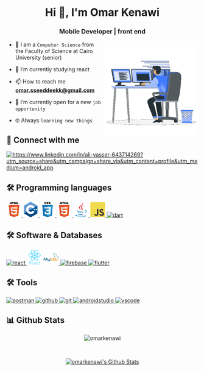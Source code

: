 <!DOCTYPE html>
<html lang="en">
<head>
    <meta charset="UTF-8">
    <meta name="viewport" content="width=device-width, initial-scale=1.0">

</head>
<body>
    <h1 align="center">Hi 👋, I'm Omar Kenawi</h1>
<h3 align="center">Mobile Developer | front end  </h3>

<img align="right" src="image.gif" width = 250px/>

- :school: I am a `Computer Science` from the Faculty of  Science at Cairo University (senior)
- 🌱 I’m currently studying react

- 📫 How to reach me **omar.sseeddeekk@gmail.com**

- :thinking: I’m currently open for a new `job opportunity`

- :nerd_face: Always `learning new things`

## 📩 Connect with me
<p align="left">
<a href="https://www.linkedin.com/in/omar-kenawi/" target="blank"><img align="center" src="https://raw.githubusercontent.com/rahuldkjain/github-profile-readme-generator/master/src/images/icons/Social/linked-in-alt.svg" alt="https://www.linkedin.com/in/ali-yasser-643714269?utm_source=share&utm_campaign=share_via&utm_content=profile&utm_medium=android_app" height="30" width="40" /></a>
</p>

## 🛠 Programming languages
<p align="left"> 
	 <a href="https://www.w3.org/html/" target="_blank" rel="noreferrer">
    <img
      src="https://raw.githubusercontent.com/devicons/devicon/master/icons/html5/html5-original-wordmark.svg"
      alt="html5"
      width="40"
      height="40"
    />
  </a>
	<a href="https://www.w3schools.com/cpp/" target="_blank" rel="noreferrer">
    <img
      src="https://raw.githubusercontent.com/devicons/devicon/master/icons/cplusplus/cplusplus-original.svg"
      alt="cplusplus"
      width="40"
      height="40"
    /> </a>
	<a href="https://www.w3schools.com/css/" target="_blank" rel="noreferrer"> <img src="https://raw.githubusercontent.com/devicons/devicon/master/icons/css3/css3-original-wordmark.svg" alt="css3" width="40" height="40"/> </a> 
	<a href="https://www.w3.org/html/" target="_blank" rel="noreferrer"> <img src="https://raw.githubusercontent.com/devicons/devicon/master/icons/html5/html5-original-wordmark.svg" alt="html5" width="40" height="40"/> </a>
	<a href="https://www.java.com" target="_blank" rel="noreferrer"> <img src="https://raw.githubusercontent.com/devicons/devicon/master/icons/java/java-original.svg" alt="java" width="40" height="40"/> </a> 
        <a href="https://developer.mozilla.org/en-US/docs/Web/JavaScript" target="_blank" rel="noreferrer"> <img src="https://raw.githubusercontent.com/devicons/devicon/master/icons/javascript/javascript-original.svg" alt="javascript" width="40" height="40"/> </a>
	<a href="https://dartlang.org" target="_blank" rel="noreferrer"> <img src="https://www.vectorlogo.zone/logos/dartlang/dartlang-icon.svg" alt="dart" width="40" height="40"/> </a> 
</p>

## 🛠 Software & Databases
<p align="start">
	<a href="https://reactjs.org/" target="_blank" rel="noreferrer">
    <img
      src="https://reactnative.dev/img/header_logo.svg"
      alt="react"
      width="40"
      height="40"
    />
  </a><a href="https://reactnative.dev/" target="_blank" rel="noreferrer">
    <img
      src="https://raw.githubusercontent.com/devicons/devicon/master/icons/react/react-original-wordmark.svg"
      alt="reactnative"
      width="40"
      height="40"
    /></a>
  <a href="https://www.mysql.com/" target="_blank" rel="noreferrer"> <img src="https://raw.githubusercontent.com/devicons/devicon/master/icons/mysql/mysql-original-wordmark.svg" alt="mysql" width="40" height="40"/> </a> 
  <a href="https://firebase.google.com/" target="_blank" rel="noreferrer">
    <img
      src="https://www.vectorlogo.zone/logos/firebase/firebase-icon.svg"
      alt="firebase"
      width="40"
      height="40"
    />
  </a>
  <a href="https://flutter.dev/" target="_blank" rel="noreferrer">
    <img
      src="https://www.vectorlogo.zone/logos/flutterio/flutterio-icon.svg"
      alt="flutter"
      width="40"
      height="40"
    />
  </a>
</p>

## 🛠 Tools
<p align="start">
  <a href="https://postman.com" target="_blank" rel="noreferrer">
    <img
      src="https://www.vectorlogo.zone/logos/getpostman/getpostman-icon.svg"
      alt="postman"
      width="40"
      height="40"
    />
  </a>
  <a href="https://github.com/" target="_blank" rel="noreferrer">
    <img
      src="https://www.svgrepo.com/show/475654/github-color.svg"
      alt="github"
      width="40"
      height="40"
    />
  </a>
  <a href="https://git-scm.com/" target="_blank" rel="noreferrer">
    <img
      src="https://www.vectorlogo.zone/logos/git-scm/git-scm-icon.svg"
      alt="git"
      width="40"
      height="40"
    />
  </a>
  <a href="https://developer.android.com/studio" target="_blank" rel="noreferrer">
    <img
      src="https://cdn.jsdelivr.net/gh/devicons/devicon/icons/androidstudio/androidstudio-original.svg"
      alt="androidstudio"
      width="40"
      height="40"
    />
  </a>
  <a href="https://code.visualstudio.com/" target="_blank" rel="noreferrer">
    <img
      src="https://cdn.jsdelivr.net/gh/devicons/devicon/icons/vscode/vscode-original.svg"
      alt="vscode"
      width="40"
      height="40"
    />
  </a>

</p>





## 📊 Github Stats
<p align="center"><img src="https://github-readme-streak-stats.herokuapp.com/?user=omarkenawi&theme=tokyonight_duo" alt="omarkenawi" /></p>
  <br/>
  <p align="center">
    <a href="https://github.com/anuraghazra/github-readme-stats">
	    <img alt="omarkenawi's Github Stats" src="https://github-readme-stats.vercel.app/api?username=omarkenawi&show_icons=true&count_private=true&locale=en&theme=tokyonight&layout=compact" height="230px"/></a>
<br/>

  </p>

</body>
</html>

